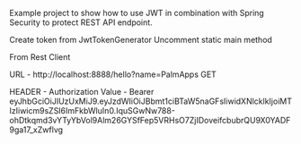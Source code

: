 Example project to show how to use JWT in combination with Spring Security to protect REST API endpoint.

Create token from JwtTokenGenerator
Uncomment static main method

From Rest Client

URL - http://localhost:8888/hello?name=PalmApps
GET

HEADER - Authorization
Value - Bearer eyJhbGciOiJIUzUxMiJ9.eyJzdWIiOiJBbmt1ciBTaW5naGFsIiwidXNlcklkIjoiMTIzIiwicm9sZSI6ImFkbWluIn0.IquSGwNw788-ohDtkqmd3vYTyYbVol9Alm26GYSfFep5VRHsO7ZjIDoveifcbubrQU9X0YADF9ga17_xZwflvg